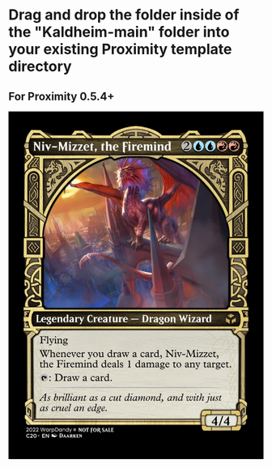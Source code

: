 # Drag and drop the folder inside of the "Kaldheim-main" folder into your existing Proximity template directory

## For Proximity 0.5.4+

![alt text](https://github.com/myojin223/Kaldheim/blob/main/kaldheim/Preview%20Images/%5BPreview%5D%20Niv-Mizzet%2C%20the%20Firemind%20(kaldheim%2C%20Cube%20Symbol).jpg?raw=true)